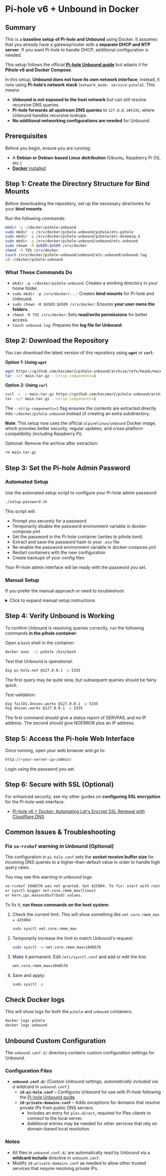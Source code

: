 # Pi-hole v6 + Unbound in Docker

## Summary

This is a **baseline setup of Pi-hole and Unbound** using Docker. It assumes
that you already have a gateway/router with a **separate DHCP and NTP server**.
If you want Pi-hole to handle DHCP, additional configuration is needed.

This setup follows the official **[Pi-hole Unbound guide](https://docs.pi-hole.net/guides/dns/unbound/)**
but adapts it for **Pihole v6 and Docker Compose**.

In this setup, **Unbound does not have its own network interface**; instead, it
runs using **Pi-hole’s network stack** (`network_mode: service:pihole`). This means:

- **Unbound is not exposed to the host network** but can still resolve recursive DNS queries.
- **Pi-hole forwards all upstream DNS queries** to `127.0.0.1#5335`, where Unbound handles recursive lookups.
- **No additional networking configurations are needed** for Unbound.

## Prerequisites

Before you begin, ensure you are running:

- A **Debian or Debian-based Linux distribution** (Ubuntu, Raspberry Pi OS, etc.)
- [**Docker** installed](https://docs.docker.com/engine/install/)

## Step 1: Create the Directory Structure for Bind Mounts

Before downloading the repository, set up the necessary directories for your
**bind mounts**.

Run the following commands:

```bash
mkdir -p ~/docker/pihole-unbound
sudo mkdir -p /srv/docker/pihole-unbound/pihole/etc-pihole
sudo mkdir -p /srv/docker/pihole-unbound/pihole/etc-dnsmasq.d
sudo mkdir -p /srv/docker/pihole-unbound/unbound/etc-unbound
sudo chown -R $USER:$USER /srv/docker
chmod -R 755 /srv/docker
touch /srv/docker/pihole-unbound/unbound/etc-unbound/unbound.log
cd ~/docker/pihole-unbound
```

### **What These Commands Do**

- `mkdir -p ~/docker/pihole-unbound`: Creates a working directory in your home folder.
- `sudo mkdir -p /srv/docker/...`: Creates **bind mounts** for Pi-hole and Unbound.
- `sudo chown -R $USER:$USER /srv/docker`: Ensures **your user owns the folders**.
- `chmod -R 755 /srv/docker`: Sets **read/write permissions** for better access.
- `touch unbound.log`: Prepares the **log file for Unbound**.

## Step 2: Download the Repository

You can download the latest version of this repository using **`wget`** or **`curl`**:

**Option 1: Using `wget`**

```bash
wget https://github.com/kaczmar2/pihole-unbound/archive/refs/heads/main.tar.gz
tar -xzf main.tar.gz --strip-components=1
```

**Option 2: Using `curl`**

```bash
curl -L -o main.tar.gz https://github.com/kaczmar2/pihole-unbound/archive/refs/heads/main.tar.gz
tar -xzf main.tar.gz --strip-components=1
```

The `--strip-components=1` flag ensures the contents are extracted directly
into `~/docker/pihole-unbound` instead of creating an extra subdirectory.

**Note**: This setup now uses the official `alpinelinux/unbound` Docker image,
which provides better security, regular updates, and cross-platform
compatibility (including Raspberry Pi).

Optional: Remove the archive after extraction:

```sh
rm main.tar.gz
```

## Step 3: Set the Pi-hole Admin Password

### Automated Setup

Use the automated setup script to configure your Pi-hole admin password:

```bash
./setup-password.sh
```

This script will:

- Prompt you securely for a password
- Temporarily disable the password environment variable in docker-compose.yml
- Set the password in the Pi-hole container (writes to pihole.toml)
- Extract and save the password hash to your `.env` file
- Re-enable the password environment variable in docker-compose.yml
- Restart containers with the new configuration
- Create backups of your config files

Your Pi-hole admin interface will be ready with the password you set.

### Manual Setup

If you prefer the manual approach or need to troubleshoot:

<details>
<summary>Click to expand manual setup instructions</summary>

**Important**: For Pi-hole v6, environment variables override the TOML file.
You must temporarily comment out the password environment variable to allow
the TOML file to be updated.

1. Comment out `FTLCONF_webserver_api_pwhash` in `docker-compose.yml`:

   ```yaml
   # FTLCONF_webserver_api_pwhash: ${WEBSERVER_PWHASH}
   ```

2. Restart containers to apply the change:

   ```bash
   docker compose down && docker compose up -d
   ```

3. Set your password in the Pi-hole container:

   ```bash
   docker exec -it pihole /bin/bash
   pihole setpassword 'mypassword'
   ```

4. Get the hashed password from `pihole.toml`:

   ```bash
   cat /etc/pihole/pihole.toml | grep -E "^[[:space:]]*pwhash[[:space:]]*="
   exit
   ```

5. Copy the hash value and add it to your `.env` file (enclose in single quotes):

   ```bash
   WEBSERVER_PWHASH='$BALLOON-SHA256$v=1$s=1024,t=32$pZCbBIUH/Ew2n144eLn3vw==$vgej+obQip4DvSmNlywD0LUHlsHcqgLdbQLvDscZs78='
   ```

6. Uncomment the `FTLCONF_webserver_api_pwhash` environment variable in `docker-compose.yml`:

   ```yaml
   FTLCONF_webserver_api_pwhash: ${WEBSERVER_PWHASH}
   ```

7. Restart the containers:

   ```bash
   docker compose down && docker compose up -d
   ```

</details>

## Step 4: Verify Unbound is Working

To confirm Unbound is resolving queries correctly, run the following commands
**in the pihole container**:

Open a `bash` shell in the container:

```bash
docker exec -it pihole /bin/bash
```

Test that Unbound is operational:

```bash
dig pi-hole.net @127.0.0.1 -p 5335
```

The first query may be quite slow, but subsequent queries should be fairly quick.

Test validation:

```bash
dig fail01.dnssec.works @127.0.0.1 -p 5335
dig dnssec.works @127.0.0.1 -p 5335
```

The first command should give a status report of SERVFAIL and no IP address. The
second should give NOERROR plus an IP address.

## Step 5: Access the Pi-hole Web Interface

Once running, open your web browser and go to:

```bash
http://<your-server-ip>/admin/
```

Login using the password you set.

## Step 6: Secure with SSL (Optional)

For enhanced security, see my other guides on **configuring SSL encryption** for
the Pi-hole web interface.

- [Pi-hole v6 + Docker: Automating Let's Encrypt SSL Renewal with Cloudflare DNS](https://gist.github.com/kaczmar2/027fd6f64f4e4e7ebbb0c75cb3409787#file-pihole-v6-docker-le-cf-md)

## Common Issues & Troubleshooting

### Fix `so-rcvbuf` warning in Unbound (Optional)

The configuration in `pi-hole.conf` sets the **socket receive buffer size** for
incoming DNS queries to a higher-than-default value in order to handle high
query rates.

You may see this warning in unbound logs:

```bash
so-rcvbuf 1048576 was not granted. Got 425984. To fix: start with root permissions(linux)
or sysctl bigger net.core.rmem_max(linux) 
or kern.ipc.maxsockbuf(bsd) values.
```

To fix it, **run these commands on the host system**:

1. Check the current limit. This will show something like `net.core.rmem_max = 425984`:

    ```bash
    sudo sysctl net.core.rmem_max
    ```

2. Temporarily increase the limit to match Unbound's request:

    ```bash
    sudo sysctl -w net.core.rmem_max=1048576
    ```

3. Make it permanent. Edit `/etc/sysctl.conf` and add or edit the line:

    ```bash
    net.core.rmem_max=1048576
    ```

4. Save and apply:

    ```bash
    sudo sysctl -p
    ```

## Check Docker logs

This will show logs for both the `pihole` and `unbound` containers.

```bash
docker logs pihole
docker logs unbound
```

## Unbound Custom Configuration

The `unbound.conf.d/` directory contains custom configuration settings for Unbound.

### Configuration Files

- **`unbound.conf.d/`** _(Custom Unbound settings, automatically included via a wildcard in `unbound.conf`.)_
  - **`10-pi-hole.conf`** – Configures Unbound for use with Pi-hole following the [Pi-hole Unbound guide](https://docs.pi-hole.net/guides/dns/unbound/).
  - **`20-private-domains.conf`** – Adds exceptions for domains that resolve private IPs from public DNS servers.
    - Includes an entry for `plex.direct`, required for Plex clients to connect to the local server.
    - Additional entries may be needed for other services that rely on domain-based local resolution.

### Notes

- All files in `unbound.conf.d/` are automatically read by Unbound via a **wildcard include** directive in `unbound.conf`.
- Modify `20-private-domains.conf` as needed to allow other trusted services that require resolving private IPs.

